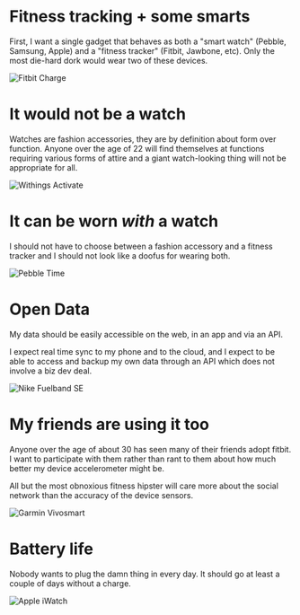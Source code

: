 Fitness tracking + some smarts
==============================

First, I want a single gadget that behaves as both a "smart watch" (Pebble, Samsung, Apple) and a "fitness tracker" (Fitbit, Jawbone, etc). Only the most die-hard dork would wear two of these devices.

![Fitbit Charge](/blog/static/images/2015/02/24/fitbit-charge-300x431.png)

It would not be a watch
=======================

Watches are fashion accessories, they are by definition about form over function. Anyone over the age of 22 will find themselves at functions requiring various forms of attire and a giant watch-looking thing will not be appropriate for all.

![Withings Activate](/blog/static/images/2015/02/24/withings-activite-300x424.png)

It can be worn *with* a watch
================================

I should not have to choose between a fashion accessory and a fitness tracker and I should not look like a doofus for wearing both.

![Pebble Time](/blog/static/images/2015/02/24/pebble-time-300x171.png)

Open Data
=========

My data should be easily accessible on the web, in an app and via an API.

I expect real time sync to my phone and to the cloud, and I expect to be able to access and backup my own data through an API which does not involve a biz dev deal.

![Nike Fuelband SE](/blog/static/images/2015/02/24/nike-fuelband-se-300x109.png)

My friends are using it too
===========================

Anyone over the age of about 30 has seen many of their friends adopt fitbit. I want to participate with them rather than rant to them about how much better my device accelerometer might be.

All but the most obnoxious fitness hipster will care more about the social network than the accuracy of the device sensors.

![Garmin Vivosmart](/blog/static/images/2015/02/24/garmin-vivosmart-300x185.png)

Battery life
============

Nobody wants to plug the damn thing in every day. It should go at least a couple of days without a charge.

![Apple iWatch](/blog/static/images/2015/02/24/apple-iwatch-300x165.png)